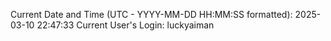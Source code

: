 Current Date and Time (UTC - YYYY-MM-DD HH:MM:SS formatted): 2025-03-10 22:47:33
Current User's Login: luckyaiman
